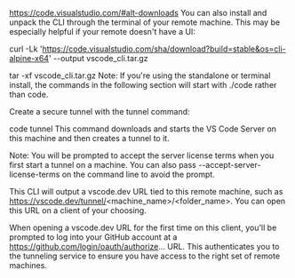 https://code.visualstudio.com/#alt-downloads
You can also install and unpack the CLI through the terminal of your remote machine. This may be especially helpful if your remote doesn't have a UI:

curl -Lk 'https://code.visualstudio.com/sha/download?build=stable&os=cli-alpine-x64' --output vscode_cli.tar.gz

tar -xf vscode_cli.tar.gz
Note: If you're using the standalone or terminal install, the commands in the following section will start with ./code rather than code.

Create a secure tunnel with the tunnel command:

code tunnel
This command downloads and starts the VS Code Server on this machine and then creates a tunnel to it.

Note: You will be prompted to accept the server license terms when you first start a tunnel on a machine. You can also pass --accept-server-license-terms on the command line to avoid the prompt.

This CLI will output a vscode.dev URL tied to this remote machine, such as https://vscode.dev/tunnel/<machine_name>/<folder_name>. You can open this URL on a client of your choosing.

When opening a vscode.dev URL for the first time on this client, you'll be prompted to log into your GitHub account at a https://github.com/login/oauth/authorize... URL. This authenticates you to the tunneling service to ensure you have access to the right set of remote machines.



